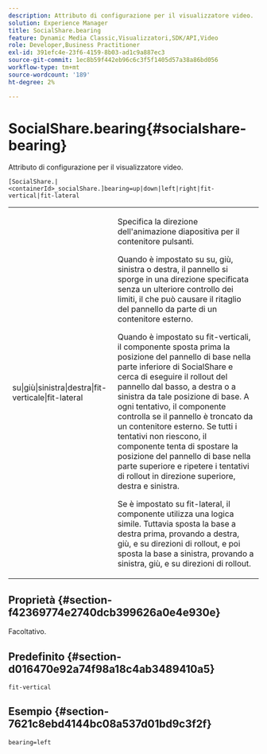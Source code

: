 ```yaml
---
description: Attributo di configurazione per il visualizzatore video.
solution: Experience Manager
title: SocialShare.bearing
feature: Dynamic Media Classic,Visualizzatori,SDK/API,Video
role: Developer,Business Practitioner
exl-id: 391efc4e-23f6-4159-8b03-ad1c9a887ec3
source-git-commit: 1ec8b59f442eb96c6c3f5f1405d57a38a86bd056
workflow-type: tm+mt
source-wordcount: '189'
ht-degree: 2%

---
```


# SocialShare.bearing{#socialshare-bearing}

Attributo di configurazione per il visualizzatore video.

`[SocialShare.|<containerId>_socialShare.]bearing=up|down|left|right|fit-vertical|fit-lateral`

<table id="table_C616483932C2482CA9794DDD7313FD7C"> 
 <tbody> 
  <tr> 
   <td colname="col1"> <p> <span class="codeph"> su|giù|sinistra|destra|fit-verticale|fit-lateral</span> </p> </td> 
   <td colname="col2"> <p> Specifica la direzione dell'animazione diapositiva per il contenitore pulsanti. </p> <p> Quando è impostato su <span class="codeph"> su</span>, <span class="codeph"> giù</span>, <span class="codeph"> sinistra</span> o <span class="codeph"> destra</span>, il pannello si sporge in una direzione specificata senza un ulteriore controllo dei limiti, il che può causare il ritaglio del pannello da parte di un contenitore esterno. </p> <p>Quando è impostato su <span class="codeph"> fit-verticali</span>, il componente sposta prima la posizione del pannello di base nella parte inferiore di SocialShare e cerca di eseguire il rollout del pannello dal basso, a destra o a sinistra da tale posizione di base. A ogni tentativo, il componente controlla se il pannello è troncato da un contenitore esterno. Se tutti i tentativi non riescono, il componente tenta di spostare la posizione del pannello di base nella parte superiore e ripetere i tentativi di rollout in direzione superiore, destra e sinistra. </p> <p>Se è impostato su <span class="codeph"> fit-lateral</span>, il componente utilizza una logica simile. Tuttavia sposta la base a destra prima, provando a destra, giù, e su direzioni di rollout, e poi sposta la base a sinistra, provando a sinistra, giù, e su direzioni di rollout. </p> </td> 
  </tr> 
 </tbody> 
</table>

## Proprietà {#section-f42369774e2740dcb399626a0e4e930e}

Facoltativo.

## Predefinito {#section-d016470e92a74f98a18c4ab3489410a5}

`fit-vertical`

## Esempio {#section-7621c8ebd4144bc08a537d01bd9c3f2f}

```
bearing=left
```
